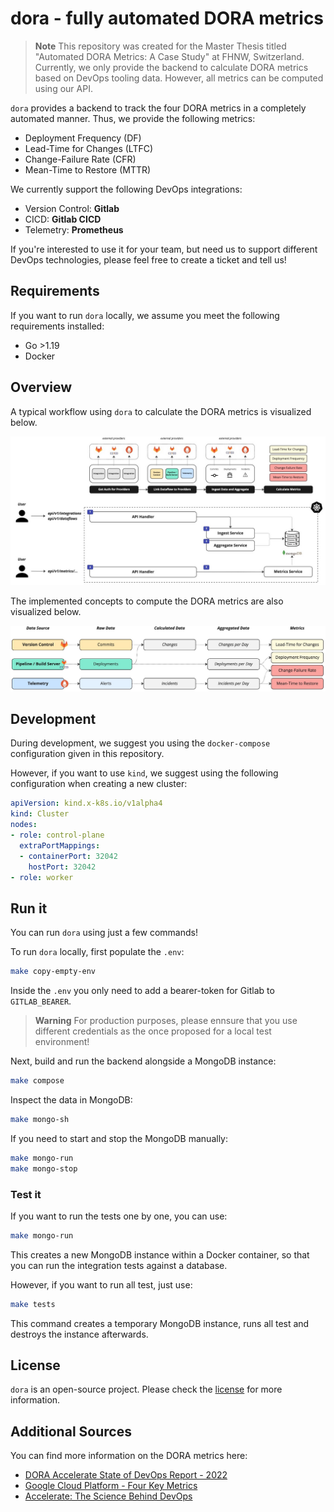 # dora - fully automated DORA metrics

> **Note**
> This repository was created for the Master Thesis titled "Automated DORA Metrics: A Case Study" at FHNW, Switzerland.
> Currently, we only provide the backend to calculate DORA metrics based on DevOps tooling data.
> However, all metrics can be computed using our API.

`dora` provides a backend to track the four DORA metrics in a completely automated manner. Thus, we provide the following metrics:

- Deployment Frequency (DF)
- Lead-Time for Changes (LTFC)
- Change-Failure Rate (CFR)
- Mean-Time to Restore (MTTR)

We currently support the following DevOps integrations:

- Version Control: **Gitlab**
- CICD: **Gitlab CICD**
- Telemetry: **Prometheus**

If you're interested to use it for your team, but need us to support different DevOps technologies, please feel free to create a ticket and tell us!

## Requirements

If you want to run `dora` locally, we assume you meet the following requirements installed:

- Go >1.19
- Docker

## Overview

A typical workflow using `dora` to calculate the DORA metrics is visualized below.

![Overview](./docs/images/dora-architecture.jpg)

The implemented concepts to compute the DORA metrics are also visualized below.

![Concepts](./docs/images/dora_concepts.jpg)

## Development

During development, we suggest you using the `docker-compose` configuration given in this repository.

However, if you want to use `kind`, we suggest using the following configuration when creating a new cluster:

```yaml
apiVersion: kind.x-k8s.io/v1alpha4
kind: Cluster
nodes:
- role: control-plane
  extraPortMappings:
  - containerPort: 32042
    hostPort: 32042
- role: worker
```

## Run it

You can run `dora` using just a few commands!

To run `dora` locally, first populate the `.env`:

```bash
make copy-empty-env
```

Inside the `.env` you only need to add a bearer-token for Gitlab to `GITLAB_BEARER`.

> **Warning**
> For production purposes, please ennsure that you use different credentials as the once proposed for a local test environment!

Next, build and run the backend alongside a MongoDB instance:

```bash
make compose
```

Inspect the data in MongoDB:

```bash
make mongo-sh
```

If you need to start and stop the MongoDB manually:

```bash
make mongo-run
make mongo-stop
```

### Test it

If you want to run the tests one by one, you can use:

```bash
make mongo-run
```

This creates a new MongoDB instance within a Docker container, so that you can run the integration tests against a database.

However, if you want to run all test, just use:

```bash
make tests
```

This command creates a temporary MongoDB instance, runs all test and destroys the instance afterwards.

## License

`dora` is an open-source project. Please check the [license](./LICENSE) for more information.

## Additional Sources

You can find more information on the DORA metrics here:

- [DORA Accelerate State of DevOps Report - 2022](https://cloud.google.com/blog/products/devops-sre/dora-2022-accelerate-state-of-devops-report-now-out)
- [Google Cloud Platform - Four Key Metrics](https://github.com/GoogleCloudPlatform/fourkeys)
- [Accelerate: The Science Behind DevOps](https://books.google.ch/books/about/Accelerate.html?id=85XHAQAACAAJ)
